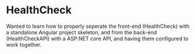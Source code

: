 # HealthCheck

Wanted to learn how to properly seperate the front-end (HealthCheck) with a standalone Angular project skeleton, and from the back-end (HealthCheckAPI) with a ASP.NET core API, and having them configured to work together.
